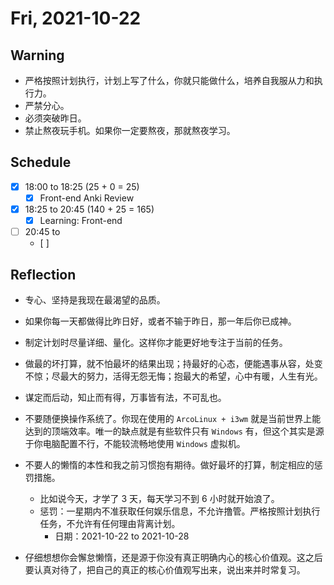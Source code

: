 # Fri, 2021-10-22

## Warning

- 严格按照计划执行，计划上写了什么，你就只能做什么，培养自我服从力和执行力。
- 严禁分心。
- 必须突破昨日。
- 禁止熬夜玩手机。如果你一定要熬夜，那就熬夜学习。

## Schedule

- [x] 18:00 to 18:25 (25 + 0 = 25)
  - [x] Front-end Anki Review
- [x] 18:25 to 20:45 (140 + 25 = 165)
  - [x] Learning: Front-end
- [ ] 20:45 to 
  - [ ] 






## Reflection

- 专心、坚持是我现在最渴望的品质。
- 如果你每一天都做得比昨日好，或者不输于昨日，那一年后你已成神。
- 制定计划时尽量详细、量化。这样你才能更好地专注于当前的任务。
- 做最的坏打算，就不怕最坏的结果出现；持最好的心态，便能遇事从容，处变不惊；尽最大的努力，活得无怨无悔；抱最大的希望，心中有暖，人生有光。
- 谋定而后动，知止而有得，万事皆有法，不可乱也。
- 不要随便换操作系统了。你现在使用的 `ArcoLinux + i3wm` 就是当前世界上能达到的顶端效率。唯一的缺点就是有些软件只有 `Windows` 有，但这个其实是源于你电脑配置不行，不能较流畅地使用 `Windows` 虚拟机。
- 不要人的懒惰的本性和我之前习惯抱有期待。做好最坏的打算，制定相应的惩罚措施。
  - 比如说今天，才学了 3 天，每天学习不到 6 小时就开始浪了。
  - 惩罚：一星期内不准获取任何娱乐信息，不允许撸管。严格按照计划执行任务，不允许有任何理由背离计划。
    - 日期：2021-10-22 to 2021-10-28

- 仔细想想你会懈怠懒惰，还是源于你没有真正明确内心的核心价值观。这之后要认真对待了，把自己的真正的核心价值观写出来，说出来并时常复习。

